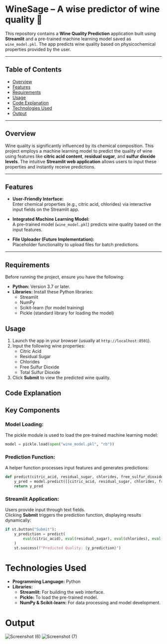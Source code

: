 # WineSage – A wise predictor of wine quality 🍷

This repository contains a **Wine Quality Prediction** application built using **Streamlit** and a pre-trained machine learning model saved as `wine_model.pkl`. The app predicts wine quality based on physicochemical properties provided by the user.

---

## Table of Contents
- [Overview](#overview)
- [Features](#features)
- [Requirements](#requirements)
- [Usage](#usage)
- [Code Explanation](#code-explanation)
- [Technologies Used](#technologies-used)
- [Output](#Output)
---

## Overview

Wine quality is significantly influenced by its chemical composition. This project employs a machine learning model to predict the quality of wine using features like **citric acid content**, **residual sugar**, and **sulfur dioxide levels**. The intuitive **Streamlit web application** allows users to input these properties and instantly receive predictions.

---

## Features

- **User-Friendly Interface:**  
  Enter chemical properties (e.g., citric acid, chlorides) via interactive input fields on the Streamlit app.

- **Integrated Machine Learning Model:**  
  A pre-trained model (`wine_model.pkl`) predicts wine quality based on the input features.

- **File Uploader (Future Implementation):**  
  Placeholder functionality to upload files for batch predictions.

---

## Requirements

Before running the project, ensure you have the following:

- **Python:** Version 3.7 or later.
- **Libraries:** Install these Python libraries:
  - Streamlit
  - NumPy
  - Scikit-learn (for model training)
  - Pickle (standard library for loading the model)


## Usage

1. Launch the app in your browser (usually at `http://localhost:8501`).
2. Input the following wine properties:
    - Citric Acid
    - Residual Sugar
    - Chlorides
    - Free Sulfur Dioxide
    - Total Sulfur Dioxide
3. Click **Submit** to view the predicted wine quality.

## Code Explanation

## Key Components

### Model Loading:
The pickle module is used to load the pre-trained machine learning model:

```python
model = pickle.load(open("wine_model.pkl", "rb"))
```

### Prediction Function:
A helper function processes input features and generates predictions:

```python
def predict(citric_acid, residual_sugar, chlorides, free_sulfur_dioxide, total_sulfur_dioxide):  
    y_pred = model.predict([[citric_acid, residual_sugar, chlorides, free_sulfur_dioxide, total_sulfur_dioxide]])
    return y_pred
```

### Streamlit Application:

Users provide input through text fields.  
Clicking **Submit** triggers the prediction function, displaying results dynamically:

```python
if st.button("Submit"):  
    y_prediction = predict(
        eval(citric_acid), eval(residual_sugar), eval(chlorides), eval(free_sulfur_dioxide), eval(total_sulfur_dioxide)
    )  
    st.success(f"Predicted Quality: {y_prediction}")
```

# Technologies Used

- **Programming Language:** Python
- **Libraries:**
    - **Streamlit:** For building the web interface.
    - **Pickle:** To load the pre-trained model.
    - **NumPy & Scikit-learn:** For data processing and model development.

# Output
![Screenshot (6)](https://github.com/user-attachments/assets/f90b3d40-db5e-436f-90c2-1ea46ad54d8c)
![Screenshot (7)](https://github.com/user-attachments/assets/26e954e9-2e8c-418e-9360-07ea512241a3)
